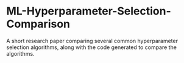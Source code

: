 # ML-Hyperparameter-Selection-Comparison
A short research paper comparing several common hyperparameter selection algorithms, along with the code generated to compare the algorithms. 
